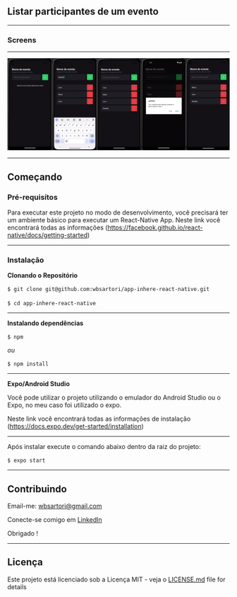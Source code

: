 ## Listar participantes de um evento

---

### Screens

---
![Alt text](assets/img/app_06.png "Optional title")


---
## Começando

### Pré-requisítos

Para executar este projeto no modo de desenvolvimento, você precisará ter um ambiente básico para executar um React-Native App.
Neste link vocẽ encontrará todas as informações (https://facebook.github.io/react-native/docs/getting-started)

---
### Instalação

**Clonando o Repositório**

```
$ git clone git@github.com:wbsartori/app-inhere-react-native.git

$ cd app-inhere-react-native
```

---
**Instalando dependências**

```
$ npm
```

_ou_

```
$ npm install
```

---
**Expo/Android Studio**

Você pode utilizar o projeto utilizando o emulador do Android Studio ou o Expo, no meu caso foi utilizado o expo.

Neste link vocẽ encontrará todas as informações de instalação (https://docs.expo.dev/get-started/installation)

---

Após instalar execute o comando abaixo dentro da raiz do projeto:

```
$ expo start
```
---
## Contribuindo


Email-me: wbsartori@gmail.com

Conecte-se comigo em [LinkedIn](https://www.linkedin.com/in/wesleysartori/)

Obrigado !

---
## Licença

Este projeto está licenciado sob a Licença MIT - veja o [LICENSE.md](https://github.com/steniowagner/mindCast/blob/master/LICENSE) file for details
